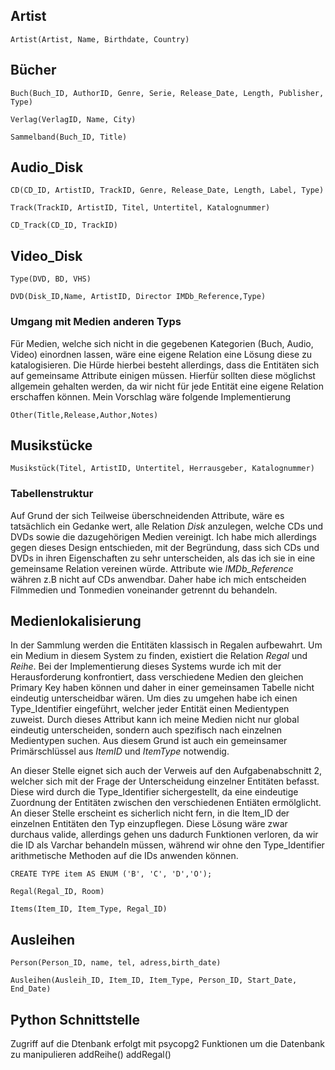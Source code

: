 ## Artist
```
Artist(Artist, Name, Birthdate, Country)
```
## Bücher
```
Buch(Buch_ID, AuthorID, Genre, Serie, Release_Date, Length, Publisher, Type)
```
```
Verlag(VerlagID, Name, City)
```
```
Sammelband(Buch_ID, Title)
```
## Audio_Disk

```
CD(CD_ID, ArtistID, TrackID, Genre, Release_Date, Length, Label, Type)
```
```
Track(TrackID, ArtistID, Titel, Untertitel, Katalognummer)
```
```
CD_Track(CD_ID, TrackID)
```



## Video_Disk
```
Type(DVD, BD, VHS)
```
```
DVD(Disk_ID,Name, ArtistID, Director IMDb_Reference,Type)
```

### Umgang mit Medien anderen Typs
Für Medien, welche sich nicht in die gegebenen Kategorien (Buch, Audio, Video) einordnen lassen, wäre eine eigene Relation eine Lösung diese zu katalogisieren. Die Hürde hierbei besteht allerdings, dass die Entitäten sich auf gemeinsame Attribute einigen müssen. Hierfür sollten diese möglichst allgemein gehalten werden, da wir nicht für jede Entität eine eigene Relation erschaffen können. Mein Vorschlag wäre folgende Implementierung 
```
Other(Title,Release,Author,Notes)
```
## Musikstücke
```
Musikstück(Titel, ArtistID, Untertitel, Herrausgeber, Katalognummer)
```

### Tabellenstruktur

Auf Grund der sich Teilweise überschneidenden Attribute, wäre es tatsächlich ein Gedanke wert, alle Relation _Disk_ anzulegen, welche CDs und DVDs sowie die dazugehörigen Medien vereinigt. Ich habe mich allerdings gegen dieses Design entschieden, mit der Begründung, dass sich CDs und DVDs in ihren Eigenschaften zu sehr unterscheiden, als das ich sie in eine gemeinsame Relation vereinen würde. Attribute wie _IMDb_Reference_ währen z.B nicht auf CDs anwendbar. Daher habe ich mich entscheiden Filmmedien und Tonmedien voneinander getrennt du behandeln.

## Medienlokalisierung 
In der Sammlung werden die Entitäten klassisch in Regalen aufbewahrt. Um ein Medium in diesem System zu finden,
existiert die Relation _Regal_ und _Reihe_. Bei der Implementierung dieses Systems wurde ich mit der Herausforderung
konfrontiert, dass verschiedene Medien den gleichen Primary Key haben können und daher in einer gemeinsamen Tabelle nicht
eindeutig unterscheidbar wären. Um dies zu umgehen habe ich einen Type_Identifier eingeführt, welcher jeder Entität einen
Medientypen zuweist. Durch dieses Attribut kann ich meine Medien nicht nur global eindeutig unterscheiden, sondern auch 
spezifisch nach einzelnen Medientypen suchen. Aus diesem Grund ist auch ein gemeinsamer Primärschlüssel aus _ItemID_ und
_ItemType_ notwendig.

An dieser Stelle eignet sich auch der Verweis auf den Aufgabenabschnitt 2, welcher sich mit der Frage der Unterscheidung
einzelner Entitäten befasst. Diese wird durch die Type_Identifier sichergestellt, da eine eindeutige Zuordnung der Entitäten
zwischen den verschiedenen Entiäten ermölglicht. An dieser Stelle erscheint es sicherlich nicht fern, in die Item_ID der
einzelnen Entitäten den Typ einzupflegen. Diese Lösung wäre zwar durchaus valide, allerdings gehen uns dadurch Funktionen
verloren, da wir die ID als Varchar behandeln müssen, während wir ohne den Type_Identifier arithmetische Methoden auf die 
IDs anwenden können.



```
CREATE TYPE item AS ENUM ('B', 'C', 'D','O');
```
```
Regal(Regal_ID, Room)
```
```
Items(Item_ID, Item_Type, Regal_ID)
```


## Ausleihen
```
Person(Person_ID, name, tel, adress,birth_date)
```
```
Ausleihen(Ausleih_ID, Item_ID, Item_Type, Person_ID, Start_Date, End_Date)
```


## Python Schnittstelle

Zugriff auf die Dtenbank erfolgt mit psycopg2
Funktionen um die Datenbank zu manipulieren
addReihe()
addRegal()


